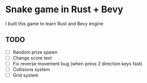 # Snake game in Rust + Bevy

I built this game to learn Rust and Bevy engine

## TODO

- [ ] Random prize spawn
- [ ] Change score text
- [ ] Fix reverse movement bug (when press 2 direction keys fast)
- [ ] Collisions system
- [ ] Grid system
